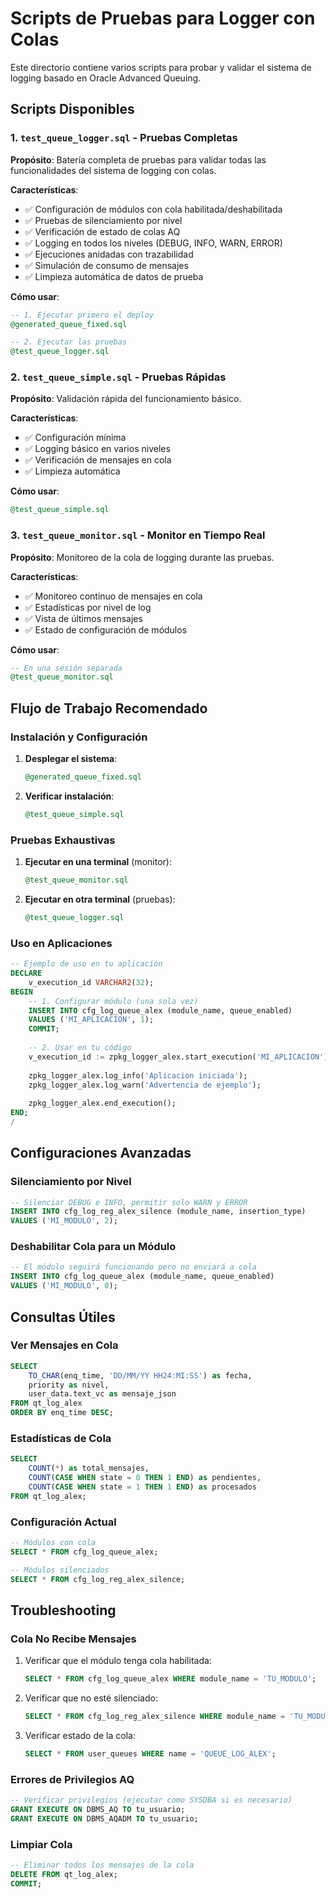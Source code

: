 # Scripts de Pruebas para Logger con Colas

Este directorio contiene varios scripts para probar y validar el sistema de logging basado en Oracle Advanced Queuing.

## Scripts Disponibles

### 1. `test_queue_logger.sql` - Pruebas Completas
**Propósito**: Batería completa de pruebas para validar todas las funcionalidades del sistema de logging con colas.

**Características**:
- ✅ Configuración de módulos con cola habilitada/deshabilitada
- ✅ Pruebas de silenciamiento por nivel
- ✅ Verificación de estado de colas AQ
- ✅ Logging en todos los niveles (DEBUG, INFO, WARN, ERROR)
- ✅ Ejecuciones anidadas con trazabilidad
- ✅ Simulación de consumo de mensajes
- ✅ Limpieza automática de datos de prueba

**Cómo usar**:
```sql
-- 1. Ejecutar primero el deploy
@generated_queue_fixed.sql

-- 2. Ejecutar las pruebas
@test_queue_logger.sql
```

### 2. `test_queue_simple.sql` - Pruebas Rápidas
**Propósito**: Validación rápida del funcionamiento básico.

**Características**:
- ✅ Configuración mínima
- ✅ Logging básico en varios niveles
- ✅ Verificación de mensajes en cola
- ✅ Limpieza automática

**Cómo usar**:
```sql
@test_queue_simple.sql
```

### 3. `test_queue_monitor.sql` - Monitor en Tiempo Real
**Propósito**: Monitoreo de la cola de logging durante las pruebas.

**Características**:
- ✅ Monitoreo continuo de mensajes en cola
- ✅ Estadísticas por nivel de log
- ✅ Vista de últimos mensajes
- ✅ Estado de configuración de módulos

**Cómo usar**:
```sql
-- En una sesión separada
@test_queue_monitor.sql
```

## Flujo de Trabajo Recomendado

### Instalación y Configuración
1. **Desplegar el sistema**:
   ```sql
   @generated_queue_fixed.sql
   ```

2. **Verificar instalación**:
   ```sql
   @test_queue_simple.sql
   ```

### Pruebas Exhaustivas
1. **Ejecutar en una terminal** (monitor):
   ```sql
   @test_queue_monitor.sql
   ```

2. **Ejecutar en otra terminal** (pruebas):
   ```sql
   @test_queue_logger.sql
   ```

### Uso en Aplicaciones

```sql
-- Ejemplo de uso en tu aplicación
DECLARE
    v_execution_id VARCHAR2(32);
BEGIN
    -- 1. Configurar módulo (una sola vez)
    INSERT INTO cfg_log_queue_alex (module_name, queue_enabled) 
    VALUES ('MI_APLICACION', 1);
    COMMIT;
    
    -- 2. Usar en tu código
    v_execution_id := zpkg_logger_alex.start_execution('MI_APLICACION');
    
    zpkg_logger_alex.log_info('Aplicacion iniciada');
    zpkg_logger_alex.log_warn('Advertencia de ejemplo');
    
    zpkg_logger_alex.end_execution();
END;
/
```

## Configuraciones Avanzadas

### Silenciamiento por Nivel
```sql
-- Silenciar DEBUG e INFO, permitir solo WARN y ERROR
INSERT INTO cfg_log_reg_alex_silence (module_name, insertion_type) 
VALUES ('MI_MODULO', 2);
```

### Deshabilitar Cola para un Módulo
```sql
-- El módulo seguirá funcionando pero no enviará a cola
INSERT INTO cfg_log_queue_alex (module_name, queue_enabled) 
VALUES ('MI_MODULO', 0);
```

## Consultas Útiles

### Ver Mensajes en Cola
```sql
SELECT 
    TO_CHAR(enq_time, 'DD/MM/YY HH24:MI:SS') as fecha,
    priority as nivel,
    user_data.text_vc as mensaje_json
FROM qt_log_alex 
ORDER BY enq_time DESC;
```

### Estadísticas de Cola
```sql
SELECT 
    COUNT(*) as total_mensajes,
    COUNT(CASE WHEN state = 0 THEN 1 END) as pendientes,
    COUNT(CASE WHEN state = 1 THEN 1 END) as procesados
FROM qt_log_alex;
```

### Configuración Actual
```sql
-- Módulos con cola
SELECT * FROM cfg_log_queue_alex;

-- Módulos silenciados  
SELECT * FROM cfg_log_reg_alex_silence;
```

## Troubleshooting

### Cola No Recibe Mensajes
1. Verificar que el módulo tenga cola habilitada:
   ```sql
   SELECT * FROM cfg_log_queue_alex WHERE module_name = 'TU_MODULO';
   ```

2. Verificar que no esté silenciado:
   ```sql
   SELECT * FROM cfg_log_reg_alex_silence WHERE module_name = 'TU_MODULO';
   ```

3. Verificar estado de la cola:
   ```sql
   SELECT * FROM user_queues WHERE name = 'QUEUE_LOG_ALEX';
   ```

### Errores de Privilegios AQ
```sql
-- Verificar privilegios (ejecutar como SYSDBA si es necesario)
GRANT EXECUTE ON DBMS_AQ TO tu_usuario;
GRANT EXECUTE ON DBMS_AQADM TO tu_usuario;
```

### Limpiar Cola
```sql
-- Eliminar todos los mensajes de la cola
DELETE FROM qt_log_alex;
COMMIT;
```